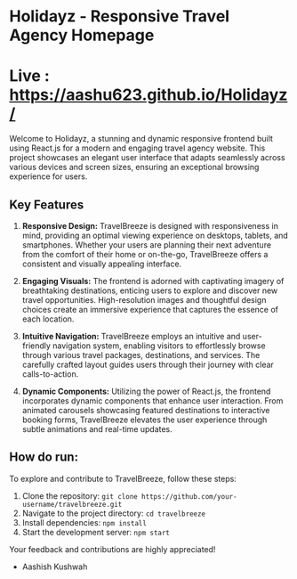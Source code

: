 # Holidayz - Responsive Travel Agency Homepage
# Live  : https://aashu623.github.io/Holidayz/

Welcome to Holidayz, a stunning and dynamic responsive frontend built using React.js for a modern and engaging travel agency website. This project showcases an elegant user interface that adapts seamlessly across various devices and screen sizes, ensuring an exceptional browsing experience for users.

## Key Features

1. **Responsive Design:** TravelBreeze is designed with responsiveness in mind, providing an optimal viewing experience on desktops, tablets, and smartphones. Whether your users are planning their next adventure from the comfort of their home or on-the-go, TravelBreeze offers a consistent and visually appealing interface.

2. **Engaging Visuals:** The frontend is adorned with captivating imagery of breathtaking destinations, enticing users to explore and discover new travel opportunities. High-resolution images and thoughtful design choices create an immersive experience that captures the essence of each location.

3. **Intuitive Navigation:** TravelBreeze employs an intuitive and user-friendly navigation system, enabling visitors to effortlessly browse through various travel packages, destinations, and services. The carefully crafted layout guides users through their journey with clear calls-to-action.

4. **Dynamic Components:** Utilizing the power of React.js, the frontend incorporates dynamic components that enhance user interaction. From animated carousels showcasing featured destinations to interactive booking forms, TravelBreeze elevates the user experience through subtle animations and real-time updates.

## How do run:

To explore and contribute to TravelBreeze, follow these steps:

1. Clone the repository: `git clone https://github.com/your-username/travelbreeze.git`
2. Navigate to the project directory: `cd travelbreeze`
3. Install dependencies: `npm install`
4. Start the development server: `npm start`

Your feedback and contributions are highly appreciated!

- Aashish Kushwah
